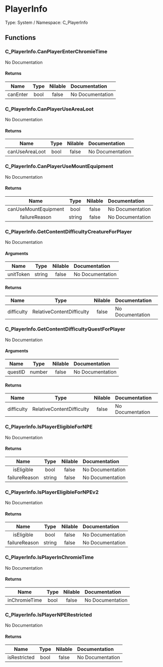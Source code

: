 # PlayerInfo

Type: System / Namespace: C_PlayerInfo

## Functions

### C_PlayerInfo.CanPlayerEnterChromieTime

No Documentation

#### Returns
|Name|Type|Nilable|Documentation|
|:---:|:---:|:---:|:---|
|canEnter|bool|false|No Documentation|
### C_PlayerInfo.CanPlayerUseAreaLoot

No Documentation

#### Returns
|Name|Type|Nilable|Documentation|
|:---:|:---:|:---:|:---|
|canUseAreaLoot|bool|false|No Documentation|
### C_PlayerInfo.CanPlayerUseMountEquipment

No Documentation

#### Returns
|Name|Type|Nilable|Documentation|
|:---:|:---:|:---:|:---|
|canUseMountEquipment|bool|false|No Documentation|
|failureReason|string|false|No Documentation|
### C_PlayerInfo.GetContentDifficultyCreatureForPlayer

No Documentation

#### Arguments
|Name|Type|Nilable|Documentation|
|:---:|:---:|:---:|:---|
|unitToken|string|false|No Documentation|
#### Returns
|Name|Type|Nilable|Documentation|
|:---:|:---:|:---:|:---|
|difficulty|RelativeContentDifficulty|false|No Documentation|
### C_PlayerInfo.GetContentDifficultyQuestForPlayer

No Documentation

#### Arguments
|Name|Type|Nilable|Documentation|
|:---:|:---:|:---:|:---|
|questID|number|false|No Documentation|
#### Returns
|Name|Type|Nilable|Documentation|
|:---:|:---:|:---:|:---|
|difficulty|RelativeContentDifficulty|false|No Documentation|
### C_PlayerInfo.IsPlayerEligibleForNPE

No Documentation

#### Returns
|Name|Type|Nilable|Documentation|
|:---:|:---:|:---:|:---|
|isEligible|bool|false|No Documentation|
|failureReason|string|false|No Documentation|
### C_PlayerInfo.IsPlayerEligibleForNPEv2

No Documentation

#### Returns
|Name|Type|Nilable|Documentation|
|:---:|:---:|:---:|:---|
|isEligible|bool|false|No Documentation|
|failureReason|string|false|No Documentation|
### C_PlayerInfo.IsPlayerInChromieTime

No Documentation

#### Returns
|Name|Type|Nilable|Documentation|
|:---:|:---:|:---:|:---|
|inChromieTime|bool|false|No Documentation|
### C_PlayerInfo.IsPlayerNPERestricted

No Documentation

#### Returns
|Name|Type|Nilable|Documentation|
|:---:|:---:|:---:|:---|
|isRestricted|bool|false|No Documentation|